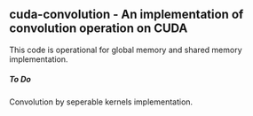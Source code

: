 ## cuda-convolution - An implementation of convolution operation on CUDA

This code is operational for global memory and shared memory implementation.

##### To Do

Convolution by seperable kernels implementation.
